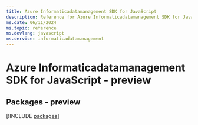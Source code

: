 ```yaml
---
title: Azure Informaticadatamanagement SDK for JavaScript
description: Reference for Azure Informaticadatamanagement SDK for JavaScript
ms.date: 06/11/2024
ms.topic: reference
ms.devlang: javascript
ms.service: informaticadatamanagement
---
```

# Azure Informaticadatamanagement SDK for JavaScript - preview
## Packages - preview
[!INCLUDE [packages](informaticadatamanagement-index.md)]